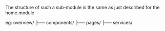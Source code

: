 The structure of such a sub-module is the same as just described for the home.module

eg: overview/
├── components/
├── pages/
├── services/
